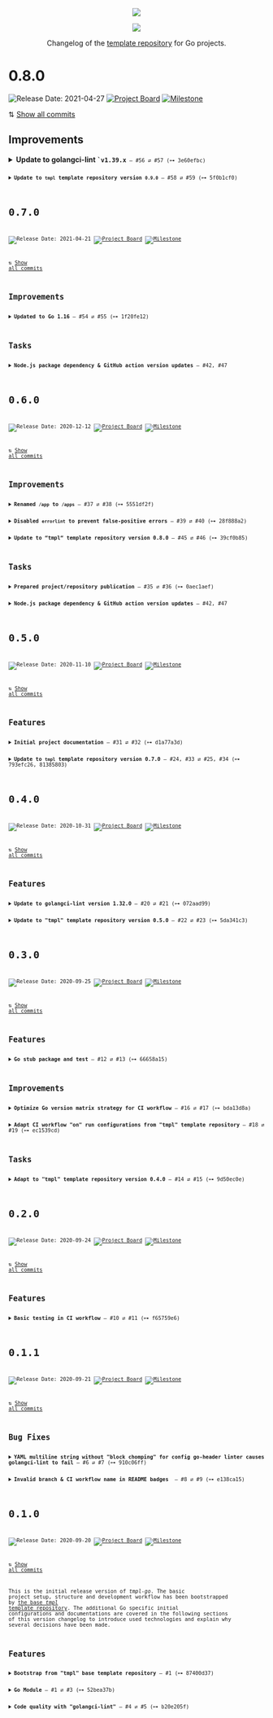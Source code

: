 <p align="center"><img src="https://raw.githubusercontent.com/svengreb/tmpl-go/main/assets/images/repository-hero.svg?sanitize=true"/></p>

<p align="center"><a href="https://github.com/svengreb/tmpl-go/releases/latest"><img src="https://img.shields.io/github/release/svengreb/tmpl-go.svg?style=flat-square&label=Release&logo=github&logoColor=eceff4&colorA=4c566a&colorB=88c0d0"/></a></p>

<p align="center">Changelog of the <a href="https://docs.github.com/en/github/creating-cloning-and-archiving-repositories/creating-a-template-repository" target="_blank">template repository</a> for Go projects.</p>

<!--lint disable no-duplicate-headings no-duplicate-headings-in-section-->

# 0.8.0

![Release Date: 2021-04-27](https://img.shields.io/static/v1?style=flat-square&label=Release%20Date&message=2021-04-27&colorA=4c566a&colorB=88c0d0) [![Project Board](https://img.shields.io/static/v1?style=flat-square&label=Project%20Board&message=0.8.0&logo=github&logoColor=eceff4&colorA=4c566a&colorB=88c0d0)](https://github.com/svengreb/tmpl-go/projects/12) [![Milestone](https://img.shields.io/static/v1?style=flat-square&label=Milestone&message=0.8.0&logo=github&logoColor=eceff4&colorA=4c566a&colorB=88c0d0)](https://github.com/svengreb/tmpl-go/milestone/9)

⇅ [Show all commits][gh-compare-tag-v0.7.0_v0.8.0]

## Improvements

<details>
<summary><strong>Update to golangci-lint <code>`v1.39.x<code></strong> — #56 ⇄ #57 (⊶ 3e60efbc)</summary>

↠ [`golangci-lint` version 1.39.0][gh-golangci/golangci-lint-rln-v1.39.0] introduced new linters and updated supported ones:

1. [predeclared][gh-nishanths/predeclared] ([v1.35.0][gh-golangci/golangci-lint-rln-v1.35.0]) — Checks for definitions and declarations that shadows one of [Go's pre-declared identifiers][go-docs-spec#predeclared_identifiers].
   This linter is **disabled by default**, but will be **enabled** for this template to help to prevent shadowed identifiers.
2. [interfacer][gh-mvdan/interfacer] ([v1.38.0][gh-golangci/golangci-lint-rln-v1.38.0]) — [Has been deprecated][gh-golangci/golangci-lint#1755] and will be removed from the enabled linter in this template.
3. [scopelint][gh-kyoh86/scopelint] ([v1.39.0][gh-golangci/golangci-lint-rln-v1.39.0]) — [Has been deprecated][gh-golangci/golangci-lint#1819] and will be replaced by [exportloopref][gh-kyoh86/exportloopref].
   The `exportloopref` linter is **disabled by default**, but will be **enabled** for this template to help to catch loop variable bugs.

</details>

<details>
<summary><strong>Update to <code>tmpl</code> template repository version <code>0.9.0</code></strong> — #58 ⇄ #59 (⊶ 5f0b1cf0)</summary>

↠ Updated to [`tmpl` version `0.9.0`][gh-svengreb/tmpl-rl-v0.9.0] which [moves from Yarn back to npm again][gh-svengreb/tmpl#72], [improves and clarifies the handling of lockfiles][gh-svengreb/tmpl#70] and comes with some major Node package dependency & GitHub action version updates.

</details>

# 0.7.0

![Release Date: 2021-04-21](https://img.shields.io/static/v1?style=flat-square&label=Release%20Date&message=2021-04-21&colorA=4c566a&colorB=88c0d0) [![Project Board](https://img.shields.io/static/v1?style=flat-square&label=Project%20Board&message=0.7.0&logo=github&logoColor=eceff4&colorA=4c566a&colorB=88c0d0)](https://github.com/svengreb/tmpl-go/projects/11) [![Milestone](https://img.shields.io/static/v1?style=flat-square&label=Milestone&message=0.7.0&logo=github&logoColor=eceff4&colorA=4c566a&colorB=88c0d0)](https://github.com/svengreb/tmpl-go/milestone/8)

⇅ [Show all commits][gh-compare-tag-v0.6.0_v0.7.0]

## Improvements

<details>
<summary><strong>Updated to Go 1.16</strong> — #54 ⇄ #55 (⊶ 1f20fe12)</summary>

↠ [Go 1.16][go-docs-rln-1.16] is finally released so the Go version used for the `actions/setup-go` action in the `ci` workflow has been updated from `1.15.x` to `1.16.x` and the defined Go version in the `go.mod` file bumped to `go 1.16`.

</details>

## Tasks

<details>
<summary><strong>Node.js package dependency & GitHub action version updates</strong> — #42, #47</summary>

↠ Bumped outdated Node.js package dependencies and GitHub actions to their latest versions:

- #48, #52 (⊶ e2487f2b, c13b8122) [`actions/setup-node`][gh-actions/setup-node] from [v2.1.3 to v2.1.5][gh-actions/setup-node-comp-v2.1.3_v2.1.5]
- #49 (⊶ 9250ff93) [`github.com/stretchr/testify`][gh-stretchr/testify] from [v1.6.1 to v1.7.0][gh-stretchr/testify-comp-v1.6.1_v1.7.0]
- #50, #51, #53 (⊶ bd642b5c, ba39b7e1, f208cdcc) [`golangci/golangci-lint-action`][gh-golangci/golangci-lint-action] from [v2 to v2.5.2][gh-golangci/golangci-lint-action-comp-v2_v2.5.2]

</details>

# 0.6.0

![Release Date: 2020-12-12](https://img.shields.io/static/v1?style=flat-square&label=Release%20Date&message=2020-12-12&colorA=4c566a&colorB=88c0d0) [![Project Board](https://img.shields.io/static/v1?style=flat-square&label=Project%20Board&message=0.6.0&logo=github&logoColor=eceff4&colorA=4c566a&colorB=88c0d0)](https://github.com/svengreb/tmpl-go/projects/10) [![Milestone](https://img.shields.io/static/v1?style=flat-square&label=Milestone&message=0.6.0&logo=github&logoColor=eceff4&colorA=4c566a&colorB=88c0d0)](https://github.com/svengreb/tmpl-go/milestone/7)

⇅ [Show all commits][gh-compare-tag-v0.5.0_v0.6.0]

## Improvements

<details>
<summary><strong>Renamed <code>/app</code> to <code>/apps</code></strong> — #37 ⇄ #38 (⊶ 5551df2f)</summary>

↠ Using the majority `apps` as name for the [`/app` directory][gh-tree-app] conveys a better understanding of the actual use case and makes it more clear that it can contain more than one application in the [monorepo][trunkbasedev-monorepos] layout.
This also aligns with the [example in the `/web` directory documentation][gh-tree-web#example] and the Yarn/NPM [workspace configuration in the `package.json` file][gh-blob-package.json#l24] where both using the `apps` directory.

</details>

<details>
<summary><strong>Disabled <code>errorlint</code> to prevent false-positive errors</strong> — #39 ⇄ #40 (⊶ 28f888a2)</summary>

↠ In #21 `golangci-lint` was updated to the [currently latest version 1.32.0][gh-golangci/golangci-lint-rl-v1.32.0] which introduced the [errorlint][] that has been enabled for this template repository. As it turns out it causes a lot of false-positives errors for code lines that explicitly do not wrap the error to prevent it become part of the public API.
Therefore the linter has been disabled again because the update also introduced the new [wrapcheck][] linter which helps to prevent that errors from external packages are exposed to the public API.

</details>

<details>
<summary><strong>Update to “tmpl“ template repository version 0.8.0</strong> — #45 ⇄ #46 (⊶ 39cf0b85)</summary>

↠ Updated to [“tmpl“ version 0.8.0][gh-svengreb/tmpl-rl-v0.8.0] which [reduces _Dependabot_ PR noise for the NPM package ecosystem][gh-svengreb/tmpl#65].

</details>

## Tasks

<details>
<summary><strong>Prepared project/repository publication</strong> — #35 ⇄ #36 (⊶ 0aec1aef)</summary>

↠ Before switching the [GitHub repository visibility][gh-docs-repo_vis] to “public“ a few adjustments had to be made.
Basically #22 was reverted, taking the changes from #23 into account, so that SVG images like the repository hero are using the URLs for public repositories again instead of the ones that allow to resolve the files in private repositories.

</details>

<details>
<summary><strong>Node.js package dependency & GitHub action version updates</strong> — #42, #47</summary>

↠ Bumped outdated Node.js package dependencies and GitHub actions to their latest versions:

- #42 (⊶ 6e91700f) [`prettier`][gh-prettier/prettier] from [2.1.2 to 2.2.1][gh-prettier/prettier-comp-v2.1.2_v2.2.1] — The the [official Prettier 2.2 introduction blog post][prettier-blog-rl_2.2] for more details.
- #47 (⊶ 90c22f24) [`actions/setup-node`][gh-actions/setup-node] from [v2.1.2 to v2.1.3][gh-actions/setup-node-comp-v2.1.2_27082cec]

</details>

# 0.5.0

![Release Date: 2020-11-10](https://img.shields.io/static/v1?style=flat-square&label=Release%20Date&message=2020-11-10&colorA=4c566a&colorB=88c0d0) [![Project Board](https://img.shields.io/static/v1?style=flat-square&label=Project%20Board&message=0.5.0&logo=github&logoColor=eceff4&colorA=4c566a&colorB=88c0d0)](https://github.com/svengreb/tmpl-go/projects/9) [![Milestone](https://img.shields.io/static/v1?style=flat-square&label=Milestone&message=0.5.0&logo=github&logoColor=eceff4&colorA=4c566a&colorB=88c0d0)](https://github.com/svengreb/tmpl-go/milestone/6)

⇅ [Show all commits][gh-compare-tag-v0.4.0_v0.5.0]

## Features

<details>
<summary><strong>Initial project documentation</strong> — #31 ⇄ #32 (⊶ d1a77a3d)</summary>

↠ Wrote the initial project documentation for the `README.md` file that includes…

1. …an project introduction and motivation.
2. …an overview of the project features.
3. …an overview of the directory structure.
4. …more detailed sections about all features.
5. …some basic instructions how to use this template repository.
6. …information about references used for this template repository.
7. …information about how to contribute to this project.

Each directory documented in step 3 contains an individual documentation with more detailed information about it.
The `package.json` file has also been extended to include the [Yarn][yarn-docs-ws]/[NPM][npm-docs-cli-v7-ws] `workspaces` field.

</details>

<details>
<summary><strong>Update to <code>tmpl</code> template repository version 0.7.0</strong> — #24, #33 ⇄ #25, #34 (⊶ 793efc26, 81385803)</summary>

↠ Updated to [`tmpl` version 0.7.0][gh-tmpl-rel-v0.7.0] (including version [0.6.0][gh-tmpl-rel-v0.6.0]) which introduced a configuration for [automated dependency updates and security alerts][svengreb/tmpl#52] with [Dependabot][]. Next to the included update configurations for the [CI/CD GitHub action workflow][tmpl#cicd] and [Yarn/NPM dependencies][tmpl#node], the file has been extended to support [Go modules][go-doc-mod].
This version also updated to the latest Node.js package dependency & GitHub Action versions.

</details>

# 0.4.0

![Release Date: 2020-10-31](https://img.shields.io/static/v1?style=flat-square&label=Release%20Date&message=2020-10-31&colorA=4c566a&colorB=88c0d0) [![Project Board](https://img.shields.io/static/v1?style=flat-square&label=Project%20Board&message=0.4.0&logo=github&logoColor=eceff4&colorA=4c566a&colorB=88c0d0)](https://github.com/svengreb/tmpl-go/projects/8) [![Milestone](https://img.shields.io/static/v1?style=flat-square&label=Milestone&message=0.4.0&logo=github&logoColor=eceff4&colorA=4c566a&colorB=88c0d0)](https://github.com/svengreb/tmpl-go/milestone/5)

⇅ [Show all commits][gh-compare-tag-v0.3.0_v0.4.0]

## Features

<details>
<summary><strong>Update to golangci-lint version 1.32.0</strong> — #20 ⇄ #21 (⊶ 072aad99)</summary>

↠ The currently latest [`golangci-lint` version 1.32.0][gh-golangci/golangci-lint-rl-v1.32.0] introduced new linters that have been configured for this template repository:

1. [wrapcheck][] — Checks that errors returned from external packages are wrapped.
   This linter is **disabled by default**, but has been **enabled** for this template repository to help tp reduce error context loss.
2. [errorlint][] — Helps to make more efficient use of the error wrapping scheme introduced in Go 1.13.
   This linter is **disabled by default**, but has been **enabled** for this template repository to help to use Go's new error handling concept.
3. [tparallel][] — Detects inappropriate usage of `t.Parallel()` method in Go tests.
   This linter is **disabled by default**, but has been **enabled** for this template repository to help to prevent parallelism errors in tests.

</details>

<details>
<summary><strong>Update to "tmpl" template repository version 0.5.0</strong> — #22 ⇄ #23 (⊶ 5da341c3)</summary>

↠ Updated to ["tmpl" version 0.5.0][gh-tmpl-rel-v0.5.0] which now uses a [namespace for the NPM package name][svengreb/tmpl#48] that helps to prevent collisions with already existing NPM packages like [tmpl][npm-tmpl].

</details>

# 0.3.0

![Release Date: 2020-09-25](https://img.shields.io/static/v1?style=flat-square&label=Release%20Date&message=2020-09-25&colorA=4c566a&colorB=88c0d0) [![Project Board](https://img.shields.io/static/v1?style=flat-square&label=Project%20Board&message=0.3.0&logo=github&logoColor=eceff4&colorA=4c566a&colorB=88c0d0)](https://github.com/svengreb/tmpl-go/projects/7) [![Milestone](https://img.shields.io/static/v1?style=flat-square&label=Milestone&message=0.3.0&logo=github&logoColor=eceff4&colorA=4c566a&colorB=88c0d0)](https://github.com/svengreb/tmpl-go/milestone/4)

⇅ [Show all commits][gh-compare-tag-v0.2.0_v0.3.0]

## Features

<details>
<summary><strong>Go stub package and test</strong> — #12 ⇄ #13 (⊶ 66658a15)</summary>

↠ To prevent `golangci-lint` and the CI workflow `test` job from failing a stub file for the `tmplgo` package has been added along with a example test (`tmplgo_test` package).
This also comes with the benefit of providing a simple starting point for users of this template repository.

</details>

## Improvements

<details>
<summary><strong>Optimize Go version matrix strategy for CI workflow</strong> — #16 ⇄ #17 (⊶ bda13d8a)</summary>

↠ Before the CI workflow used a matrix strategy to run the `lint-go` and `test` jobs, but this has been improved to make the workflow run faster by avoiding unnecessary steps:

- The `lint-go` job has been changed to only run on the [currently latest stable Go version `1.15.x`][go-rln-1.15.0] only on _Linux_ because `golangci-lint` doesn't care about the _Go_ version and OS it runs on but only statically checks the source code.
- The `test` job has been changed to only run on the [currently latest stable Go version `1.15.x`][go-rln-1.15.0].

These changes help to keep the required GitHub Action run minutes for the account of this repository as small as possible without wasting resources for unnecessary tasks.

</details>

<details>
<summary><strong>Adapt CI workflow "on" run configurations from "tmpl" template repository</strong> — #18 ⇄ #19 (⊶ ec1539cd)</summary>

↠ Before the CI workflow only used the `push` configuration for the `on` field. To improve the performance a more fine grained configuration is now used that has already been defined in [the "tmpl" template repository][gh-tmpl]:

- Only runs on pushes to the `main` branch.
- Only runs on pushes for `v*` tags.
- Always runs for pushes to PRs.

These changes help to keep the required GitHub Action run minutes for the account of this repository as small as possible without wasting resources for unnecessary runs.

</details>

## Tasks

<details>
<summary><strong>Adapt to "tmpl" template repository version 0.4.0</strong> — #14 ⇄ #15 (⊶ 9d50ec0e)</summary>

↠ Adapted to ["tmpl" version 0.4.0][gh-tmpl-rel-v0.4.0] which includes a [optimized OS version matrix strategy for Node based tasks in the CI workflow][svengreb/tmpl#46] that helps to keep the required GitHub Action run minutes for the account of this repository as small as possible without wasting resources for unnecessary tasks.

</details>

# 0.2.0

![Release Date: 2020-09-24](https://img.shields.io/static/v1?style=flat-square&label=Release%20Date&message=2020-09-24&colorA=4c566a&colorB=88c0d0) [![Project Board](https://img.shields.io/static/v1?style=flat-square&label=Project%20Board&message=0.2.0&logo=github&logoColor=eceff4&colorA=4c566a&colorB=88c0d0)](https://github.com/svengreb/tmpl-go/projects/6) [![Milestone](https://img.shields.io/static/v1?style=flat-square&label=Milestone&message=0.2.0&logo=github&logoColor=eceff4&colorA=4c566a&colorB=88c0d0)](https://github.com/svengreb/tmpl-go/milestone/3)

⇅ [Show all commits][gh-compare-tag-v0.1.0_v0.2.0]

## Features

<details>
<summary><strong>Basic testing in CI workflow</strong> — #10 ⇄ #11 (⊶ f65759e6)</summary>

↠ Before the CI workflow only ran _Node_ and _Go_ based linters, but doesn't took _Go_ tests into account. This has been changed by adding a new job to run tests with _Go_'s official `go test` command with enabled coverage and race detector.

</details>

# 0.1.1

![Release Date: 2020-09-21](https://img.shields.io/static/v1?style=flat-square&label=Release%20Date&message=2020-09-21&colorA=4c566a&colorB=88c0d0) [![Project Board](https://img.shields.io/static/v1?style=flat-square&label=Project%20Board&message=0.1.1&logo=github&logoColor=eceff4&colorA=4c566a&colorB=88c0d0)](https://github.com/svengreb/tmpl-go/projects/5) [![Milestone](https://img.shields.io/static/v1?style=flat-square&label=Milestone&message=0.1.1&logo=github&logoColor=eceff4&colorA=4c566a&colorB=88c0d0)](https://github.com/svengreb/tmpl-go/milestone/2)

⇅ [Show all commits][gh-compare-tag-v0.1.0_v0.1.1]

## Bug Fixes

<details>
<summary><strong>YAML multiline string without "block chomping" for config go-header linter causes golangci-lint to fail</strong> — #6 ⇄ #7 (⊶ 910c06ff)</summary>

↠ The configuration of the [go-header][] linter is defined in the [golangci-lint][] YAML configuration, but the [YAML multiline-string][yaml-multiline] doesn't used ["block chomping][yaml-spec-1.2#block_chomping] which resulted in a final newline at the end of the template.
This caused golangci-lint to fail because the configured template content doesn't match the parsed text.
To fix this problem the YAML _block chomping_ syntax is now used for the multiline-string so that the final newline at the end gets stripped.

</details>

<details>
<summary><strong>Invalid branch & CI workflow name in README badges </strong> — #8 ⇄ #9 (⊶ e138ca15)</summary>

↠ The name of the branch for the badge URL of the repository changelog was `master` instead of `main` and the GitHub CI action workflow used the uppercase name `CI` instead of `ci`.

</details>

# 0.1.0

![Release Date: 2020-09-20](https://img.shields.io/static/v1?style=flat-square&label=Release%20Date&message=2020-09-20&colorA=4c566a&colorB=88c0d0) [![Project Board](https://img.shields.io/static/v1?style=flat-square&label=Project%20Board&message=0.1.0&logo=github&logoColor=eceff4&colorA=4c566a&colorB=88c0d0)](https://github.com/svengreb/tmpl-go/projects/4) [![Milestone](https://img.shields.io/static/v1?style=flat-square&label=Milestone&message=0.1.0&logo=github&logoColor=eceff4&colorA=4c566a&colorB=88c0d0)](https://github.com/svengreb/tmpl-go/milestone/1)

⇅ [Show all commits][gh-compare-tag-init_v0.1.0]

This is the initial release version of _tmpl-go_.
The basic project setup, structure and development workflow has been bootstrapped by [the base _tmpl_ template repository][gh-tmpl].
The additional Go specific initial configurations and documentations are covered in the following sections of this version changelog to introduce used technologies and explain why several decisions have been made.

## Features

<details>
<summary><strong>Bootstrap from "tmpl" base template repository</strong> — #1 (⊶ 87400d37)</summary>

<p align="center"><img src="https://github.com/svengreb/tmpl/blob/main/assets/images/repository-hero-base.svg?raw=true"/></p>

↠ Bootstrapped the basic project setup, structure and development workflow [from version 0.3.0][gh-tmpl-release-v0.3.0] of the [base "tmpl" template repository][gh-tmpl].
Additionally specific assets like the repository hero image were also added.

</details>

<details>
<summary><strong>Go Module</strong> — #1 ⇄ #3 (⊶ 52bea37b)</summary>

↠ tmpl-go uses the currently latest Go version [1.15.0][go-rln-1.15.0] with [Go Modules][gh-go-wiki-modules] and `github.com/svengreb/tmpl-go` as module name.

</details>

<details>
<summary><strong>Code quality with "golangci-lint"</strong> — #4 ⇄ #5 (⊶ b20e205f)</summary>

↠ To ensure a good code quality the Go ecosystem has hundreds of linters, each with a different purpose. Instead of installing and running multiple linters separately [golangci-lint][] provides a uniform interface to run most popular and useful linters in parallel and with many additional configuration features.
The actual runner is open source and can be used locally as well in any private CI/CD pipeline. In order to use it for tmpl-go, a `.golangci.yml` configuration file has been added.

The runner is used in the [the existing _CI_ GitHub action workflow][repo-action-query-ci] through the [gh-golangci/golangci-lint-action][] GitHub action that has been created by the golangci-lint maintainers.

</details>

<!--
+------------------+
+ Formatting Notes +
+------------------+

The `<summary />` tag must be separated with a blank line from the actual item content paragraph,
otherwise Markdown elements are not parsed and rendered!

+------------------+
+ Symbol Reference +
+------------------+
↠ (U+21A0): Start of a log section description
— (U+2014): Separator between a log section title and the metadata
⇄ (U+21C4): Separator between a issue ID and pull request ID in a log metadata
⊶ (U+22B6): Icon prefix for the short commit SHA checksum in a log metadata
⇅ (U+21C5): Icon prefix for the link of the Git commit history comparison on GitHub
-->

<!--lint disable final-definition-->

<!-- Base Links -->

[errorlint]: https://github.com/polyfloyd/go-errorlint
[gh-golangci/golangci-lint-action]: https://github.com/golangci/golangci-lint-action
[gh-tmpl]: https://github.com/svengreb/tmpl
[golangci-lint]: https://golangci-lint.run
[wrapcheck]: https://github.com/tomarrell/wrapcheck

<!-- Shared Links -->

[gh-golangci/golangci-lint-rl-v1.32.0]: https://github.com/golangci/golangci-lint/releases/tag/v1.32.0
[go-rln-1.15.0]: https://golang.org/doc/go1.15

<!-- v0.1.0 -->

[gh-go-wiki-modules]: https://github.com/golang/go/wiki/Modules
[gh-tmpl-release-v0.3.0]: https://github.com/svengreb/tmpl/releases/tag/v0.3.0
[repo-action-query-ci]: https://github.com/svengreb/tmpl-go/actions?query=workflow%3ACI
[gh-compare-tag-init_v0.1.0]: https://github.com/svengreb/tmpl-go/compare/87400d37...v0.1.0

<!-- v0.1.1 -->

[go-header]: https://github.com/denis-tingajkin/go-header
[gh-compare-tag-v0.1.0_v0.1.1]: https://github.com/svengreb/tmpl-go/compare/v0.1.0...v0.1.1
[yaml-multiline]: https://yaml-multiline.info
[yaml-spec-1.2#block_chomping]: https://yaml.org/spec/1.2/spec.html#id2794534

<!-- v0.2.0 -->

[gh-compare-tag-v0.1.0_v0.2.0]: https://github.com/svengreb/tmpl-go/compare/v0.1.1...v0.2.0

<!-- v0.3.0 -->

[gh-tmpl-rel-v0.4.0]: https://github.com/svengreb/tmpl/releases/tag/v0.4.0
[gh-compare-tag-v0.2.0_v0.3.0]: https://github.com/svengreb/tmpl-go/compare/v0.2.0...v0.3.0
[svengreb/tmpl#46]: https://github.com/svengreb/tmpl/issues/46

<!-- v0.4.0 -->

[gh-compare-tag-v0.3.0_v0.4.0]: https://github.com/svengreb/tmpl-go/compare/v0.3.0...v0.4.0
[gh-tmpl-rel-v0.5.0]: https://github.com/svengreb/tmpl/releases/tag/v0.5.0
[npm-tmpl]: https://www.npmjs.com/package/tmpl
[svengreb/tmpl#48]: https://github.com/svengreb/tmpl/issues/48
[tparallel]: https://github.com/moricho/tparallel

<!-- v0.5.0 -->

[dependabot]: https://dependabot.com
[gh-compare-tag-v0.4.0_v0.5.0]: https://github.com/svengreb/tmpl-go/compare/v0.4.0...v0.5.0
[gh-tmpl-rel-v0.6.0]: https://github.com/svengreb/tmpl/releases/tag/v0.6.0
[gh-tmpl-rel-v0.7.0]: https://github.com/svengreb/tmpl/releases/tag/v0.7.0
[go-doc-mod]: https://golang.org/ref/mod
[npm-docs-cli-v7-ws]: https://docs.npmjs.com/cli/v7/using-npm/workspaces
[svengreb/tmpl#52]: https://github.com/svengreb/tmpl/issues/52
[tmpl#cicd]: https://github.com/svengreb/tmpl#cicd-action-workflow
[tmpl#node]: https://github.com/svengreb/tmpl#nodejs-yarn-and-npm
[yarn-docs-ws]: https://classic.yarnpkg.com/docs/workspaces

<!-- v0.6.0 -->

[gh-actions/setup-node-comp-v2.1.2_27082cec]: https://github.com/actions/setup-node/compare/v2.1.2...27082cecf3ff7a1742dbd5e12605f0cb59dce2d9
[gh-actions/setup-node]: https://github.com/actions/setup-node
[gh-blob-package.json#l24]: https://github.com/svengreb/tmpl-go/blob/main/package.json#L24
[gh-compare-tag-v0.5.0_v0.6.0]: https://github.com/svengreb/tmpl-go/compare/v0.5.0...v0.6.0
[gh-docs-repo_vis]: https://docs.github.com/en/free-pro-team@latest/github/administering-a-repository/setting-repository-visibility
[gh-prettier/prettier-comp-v2.1.2_v2.2.1]: https://github.com/prettier/prettier/compare/2.1.2...2.2.1
[gh-prettier/prettier]: https://github.com/prettier/prettier
[gh-svengreb/tmpl-rl-v0.8.0]: https://github.com/svengreb/tmpl/releases/tag/v0.8.0
[gh-svengreb/tmpl#65]: https://github.com/svengreb/tmpl/issues/65
[gh-tree-app]: https://github.com/svengreb/tmpl-go/tree/main/app
[gh-tree-web#example]: https://github.com/svengreb/tmpl-go/tree/main/web#example
[prettier-blog-rl_2.2]: https://prettier.io/blog/2020/11/20/2.2.0.html
[trunkbasedev-monorepos]: https://trunkbaseddevelopment.com/monorepos

<!-- v0.7.0 -->

[gh-actions/setup-node-comp-v2.1.3_v2.1.5]: https://github.com/actions/setup-node/compare/v2.1.3...v2.1.5
[gh-compare-tag-v0.6.0_v0.7.0]: https://github.com/svengreb/tmpl-go/compare/v0.6.0...v0.7.0
[gh-golangci/golangci-lint-action-comp-v2_v2.5.2]: https://github.com/golangci/golangci-lint-action/compare/v2...v2.5.2
[gh-stretchr/testify-comp-v1.6.1_v1.7.0]: https://github.com/stretchr/testify/compare/v1.6.1...v1.7.0
[gh-stretchr/testify]: https://github.com/stretchr/testify
[go-docs-rln-1.16]: https://golang.org/doc/go1.16

<!-- v0.8.0 -->

[gh-compare-tag-v0.7.0_v0.8.0]: https://github.com/svengreb/tmpl-go/compare/v0.7.0...v0.8.0
[gh-golangci/golangci-lint-rln-v1.35.0]: https://github.com/golangci/golangci-lint/releases/tag/v1.35.0
[gh-golangci/golangci-lint-rln-v1.38.0]: https://github.com/golangci/golangci-lint/releases/tag/v1.38.0
[gh-golangci/golangci-lint-rln-v1.39.0]: https://github.com/golangci/golangci-lint/releases/tag/v1.39.0
[gh-golangci/golangci-lint#1755]: https://github.com/golangci/golangci-lint/pull/1755
[gh-golangci/golangci-lint#1819]: https://github.com/golangci/golangci-lint/pull/1819
[gh-kyoh86/exportloopref]: https://github.com/kyoh86/exportloopref
[gh-kyoh86/scopelint]: https://github.com/kyoh86/scopelint
[gh-mvdan/interfacer]: https://github.com/mvdan/interfacer
[gh-nishanths/predeclared]: https://github.com/nishanths/predeclared
[gh-svengreb/tmpl-rl-v0.9.0]: https://github.com/svengreb/tmpl/releases/tag/v0.9.0
[gh-svengreb/tmpl#70]: https://github.com/svengreb/tmpl/issues/70
[gh-svengreb/tmpl#72]: https://github.com/svengreb/tmpl/issues/72
[go-docs-spec#predeclared_identifiers]: https://golang.org/ref/spec#Predeclared_identifiers
